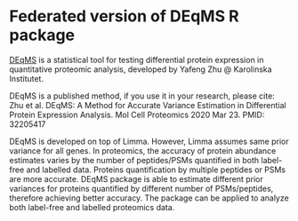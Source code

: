 # Federated version of DEqMS R package

[DEqMS](https://github.com/yafeng/DEqMS) is a statistical tool for testing differential protein expression in quantitative proteomic analysis, developed by Yafeng Zhu @ Karolinska Institutet.

DEqMS is a published method, if you use it in your research, please cite: Zhu et al. DEqMS: A Method for Accurate Variance Estimation in Differential Protein Expression Analysis. Mol Cell Proteomics 2020 Mar 23. PMID: 32205417

DEqMS is developed on top of Limma. However, Limma assumes same prior variance for all genes. In proteomics, the accuracy of protein abundance estimates varies by the number of peptides/PSMs quantified in both label-free and labelled data. Proteins quantification by multiple peptides or PSMs are more accurate. DEqMS package is able to estimate different prior variances for proteins quantified by different number of PSMs/peptides, therefore achieving better accuracy. The package can be applied to analyze both label-free and labelled proteomics data.




